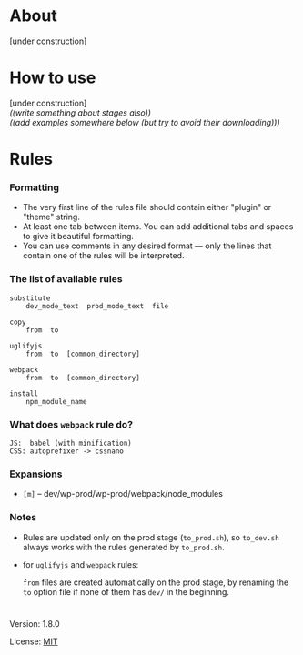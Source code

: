 # About

[under construction]

# How to use

[under construction]  
*((write something about stages also))*  
*((add examples somewhere below (but try to avoid their downloading)))* 

# Rules
  
### Formatting
 
- The very first line of the rules file should contain either "plugin" or "theme" string.
- At least one tab between items. You can add additional tabs and spaces to give it beautiful formatting.
- You can use comments in any desired format — only the lines that contain one of the rules will be interpreted.

 
### The list of available rules
 
    substitute
        dev_mode_text  prod_mode_text  file
 
    copy
        from  to
 
    uglifyjs
        from  to  [common_directory]
 
    webpack
        from  to  [common_directory]
        
    install
        npm_module_name
 
### What does `webpack` rule do?
 

    JS:  babel (with minification)
    CSS: autoprefixer -> cssnano


### Expansions

* `[m]` – dev/wp-prod/wp-prod/webpack/node_modules

### Notes
 
  - Rules are updated only on the prod stage (`to_prod.sh`), so `to_dev.sh` always works
   with the rules generated by `to_prod.sh`.

  - for `uglifyjs` and `webpack` rules:   
  
    `from` files are created automatically on the prod stage, by renaming the `to` option file if none of them has `dev/` in the beginning. 

#

Version: 1.8.0

License: [MIT](https://github.com/vladlu/wp-prod/blob/master/LICENSE)
